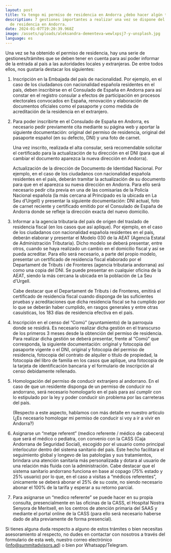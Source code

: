 ```yaml
---
layout: post
title: Ya tengo mi permiso de residencia en Andorra ¿debo hacer algún trámite más?
description: 7 gestiones importantes a realizar una vez se dispone del permiso
  de residencia en Andorra.
date: 2024-01-07T19:20:39.968Z
image: /assets/uploads/aleksandra-dementeva-wewlxpsj7-y-unsplash.jpg
language: es
---
```

Una vez se ha obtenido el permiso de residencia, hay una serie de gestiones/trámites que se deben tener en cuenta para así poder informar de la entrada al país a las autoridades locales y extranjeras. De entre todos ellos, nos gustaría destacar los siguientes: 



1. Inscripción en la Embajada del país de nacionalidad. Por ejemplo, en el caso de los ciudadanos con nacionalidad española residentes en el país, deben inscribirse en el Consulado de España en Andorra para así constar en el registro consular a efectos de participación en procesos electorales convocados en España, renovación y elaboración de documentos oficiales como el pasaporte y como medida de acreditación de la residencia en el extranjero.


2. Para poder inscribirte en el Consulado de España en Andorra, es necesario pedir previamente cita mediante su página web y aportar la siguiente documentación: original del permiso de residencia, original del pasaporte español (en su defecto, DNI) y una foto de carnet. 

   Una vez inscrito, realizada el alta consular, será recomendable solicitar el certificado para la actualización de tu dirección en el DNI (para que al cambiar el documento aparezca la nueva dirección en Andorra).

   Actualización de la dirección de Documento de Identidad Nacional. Por ejemplo, en el caso de los ciudadanos con nacionalidad española residentes en el país, deberán tramitar la actualización de su documento para que en el aparezca su nueva dirección en Andorra. Para ello será necesario pedir cita previa en una de las comisarías de la Policía Nacional española (la más cercana al Principado es la ubicada en La Seu d’Urgell) y presentar la siguiente documentación: DNI actual, foto de carnet reciente y certificado emitido por el Consulado de España de Andorra donde se refleje la dirección exacta del nuevo domicilio.


3. Informar a la agencia tributaria del país de origen del traslado de residencia fiscal (en los casos que así aplique). Por ejemplo, en el caso de los ciudadanos con nacionalidad española residentes en el país, deberán elaborar y presentar el Modelo 030 de la AEAT (Agencia Estatal de Administración Tributaria). Dicho modelo se deberá presentar, entre otros, cuando se haya realizado un cambio en el domicilio fiscal y así se pueda acreditar. Para ello será necesario, a parte del propio modelo, presentar un certificado de residencia fiscal elaborado por el Departament de Tributs i de Fronteres (agencia tributaria andorrana) así como una copia del DNI. Se puede presentar en cualquier oficina de la AEAT, siendo la más cercana la ubicada en la población de La Seu d’Urgell.



   Cabe destacar que el Departament de Tributs i de Fronteres, emitirá el certificado de residencia fiscal cuando disponga de las suficientes pruebas y acreditaciones que dicha residencia fiscal se ha cumplido por lo que se deberán haber cumplido, en rasgos generales y entre otras casuísticas, los 183 días de residencia efectiva en el país.


4. Inscripción en el censo del “Comú” (ayuntamiento) de la parroquia donde se residirá. Es necesario realizar dicha gestión en el transcurso de los primeros 3 meses desde la obtención del permiso de residencia. Para realizar dicha gestión se deberá presentar, frente al “Comú” que corresponda, la siguiente documentación: original y fotocopia del pasaporte vigente o el DNI, original y fotocopia del permiso de residencia, fotocopia del contrato de alquiler o título de propiedad, la fotocopia del libro de familia en los casos que aplique, una fotocopia de la tarjeta de identificación bancaria y el formulario de inscripción al censo debidamente rellenado.


5. Homologación del permiso de conducir extranjero al andorrano. En el caso de que un residente disponga de un permiso de conducir no andorrano, será necesario homologarlo en el país para así cumplir con lo estipulado por la ley y poder conducir sin problema por las carreteras del país.

   (Respecto a este aspecto, hablamos con más detalle en nuestro articulo (¿Es necesario homologar mi permiso de conducir si voy a ir a vivir en Andorra?)


6. Asignarse un “metge referent” (medico referente / médico de cabecera) que será el médico o pediatra, con convenio con la CASS (Caja Andorrana de Seguridad Social), escogido por el usuario como principal interlocutor dentro del sistema sanitario del país. Este hecho facilitara el seguimiento global y longevo de las patologías y sus tratamientos, brindara una atención sanitaria más personalizada y dotara al usuario de una relación más fluida con la administración.  Cabe destacar que el sistema sanitario andorrano funciona en base al copago (75% estado y 25% usuario) por lo que, en el caso a visitas a “médicos referentes”, únicamente se deberá abonar el 25% de su coste, no siendo necesario abonar el 100% de la tarifa y esperar a su retorno parcial. 


7. Para asignarse un “medico referente” se puede hacer en su propia consulta, presencialmente en las oficinas de la CASS, el Hospital Nostra Senyora de Meritxell, en los centros de atención primaria del SAAS y mediante el portal online de la CASS (para ello será necesario haberse dado de alta previamente de forma presencial). 

  

Si tienes alguna duda respecto a alguno de estos trámites o bien necesitas asesoramiento al respecto, no dudes en contactar con nosotros a través del formulario de esta web, nuestro correo electrónico (info@summitadvisors.ad) o bien por Whatsapp/Telegram.